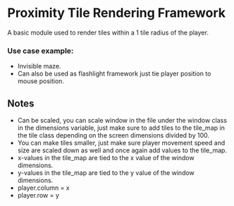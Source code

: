 # Proximity Tile Rendering Framework
 A basic module used to render tiles within a 1 tile radius of the player.

### Use case example: 
- Invisible maze.
- Can also be used as flashlight framework just tie player position to mouse position.

## Notes
- Can be scaled, you can scale window in the file under the window class in the dimensions variable, just make sure to add tiles to the tile_map in the tile class depending on the screen dimensions divided by 100.
- You can make tiles smaller, just make sure player movement speed and size are scaled down as well and once again add values to the tile_map.
- x-values in the tile_map are tied to the x value of the window dimensions.
- y-values in the tile_map are tied to the y value of the window dimensions.
- player.column = x
- player.row = y